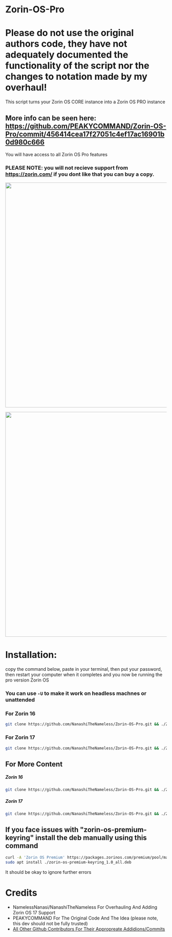 # Zorin-OS-Pro
# Please do not use the original authors code, they have not adequately documented the functionality of the script nor the changes to notation made by my overhaul!
This script turns your Zorin OS CORE instance into a Zorin OS PRO instance
## More info can be seen here: https://github.com/PEAKYCOMMAND/Zorin-OS-Pro/commit/456414cea17f27051c4ef17ac16901b0d980c666

You will have access to all Zorin OS Pro features

### PLEASE NOTE: you will not recieve support from https://zorin.com/ if you dont like that you can buy a copy.
<p align="center">
<img width="700" src="https://user-images.githubusercontent.com/91558914/184500559-7c74f6db-f82d-415f-b88a-c00e09c600e3.png">
</p>

<p align="center">
<img width="700" src="https://user-images.githubusercontent.com/91558914/184501028-9958ac42-0cfb-4870-bf56-8ce24e6437f0.png">
</p>

# Installation:
copy the command below, paste in your terminal, then put your password, then restart your computer when it completes and you now be running the pro version Zorin OS

### You can use `-U` to make it work on headless machnes or unattended

### For Zorin 16
```bash
git clone https://github.com/NanashiTheNameless/Zorin-OS-Pro.git && ./Zorin-OS-Pro/zorin.sh -6
```

### For Zorin 17
```bash
git clone https://github.com/NanashiTheNameless/Zorin-OS-Pro.git && ./Zorin-OS-Pro/zorin.sh -7
```

## For More Content
##### Zorin 16
```bash
git clone https://github.com/NanashiTheNameless/Zorin-OS-Pro.git && ./Zorin-OS-Pro/zorin.sh -6 -M
```
##### Zorin 17
```bash
git clone https://github.com/NanashiTheNameless/Zorin-OS-Pro.git && ./Zorin-OS-Pro/zorin.sh -7 -M
```

## If you face issues with "zorin-os-premium-keyring" install the deb manually using this command
```bash
curl -A 'Zorin OS Premium' https://packages.zorinos.com/premium/pool/main/z/zorin-os-premium-keyring/zorin-os-premium-keyring_1.0_all.deb --output zorin-os-premium-keyring_1.0_all.deb
sudo apt install ./zorin-os-premium-keyring_1.0_all.deb
```
It should be okay to ignore further errors

# Credits
- NamelessNanasi/NanashiTheNameless For Overhauling And Adding Zorin OS 17 Support
- PEAKYCOMMAND For The Original Code And The Idea (please note, this dev should not be fully trusted)
- [All Other Github Contributors For Their Appropreate Addidions/Commits](https://github.com/NanashiTheNameless/Zorin-OS-Pro/graphs/contributors)
